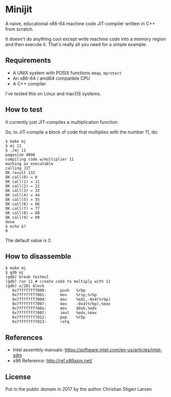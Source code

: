 Minijit
=======

A naive, educational x86-64 machine code JIT-compiler written in C++ from
scratch.

It doesn't do anything cool except write machine code into a memory region and
then execute it. That's really all you need for a simple example.

Requirements
------------

  * A UNIX system with POSIX functions `mmap`, `mprotect`
  * An x86-64 / amd64 compatible CPU
  * A C++ compiler

I've tested this on Linux and macOS systems.

How to test
-----------

It currently just JIT-compiles a multiplication function.

So, to JIT-compile a block of code that multiplies with the number 11, do:

    $ make mj
    $ mj 11
    $ ./mj 11
    pagesize 4096
    compiling code w/multiplier 11
    marking as executable
    calling JIT
    OK result 132
    OK call(0) = 0
    OK call(1) = 11
    OK call(2) = 22
    OK call(3) = 33
    OK call(4) = 44
    OK call(5) = 55
    OK call(6) = 66
    OK call(7) = 77
    OK call(8) = 88
    OK call(9) = 99
    done
    $ echo $?
    0

The default value is 2.

How to disassemble
------------------

    $ make mj
    $ gdb mj
    (gdb) break testmul
    (gdb) run 11 # create code to multiply with 11
    (gdb) x/20i block
       0x7ffff7ff7000:      push   %rbp
       0x7ffff7ff7001:      mov    %rsp,%rbp
       0x7ffff7ff7004:      mov    %edi,-0x4(%rbp)
       0x7ffff7ff7007:      mov    -0x4(%rbp),%eax
       0x7ffff7ff700a:      mov    $0xb,%edx
       0x7ffff7ff700f:      imul   %edx,%eax
       0x7ffff7ff7012:      pop    %rbp
       0x7ffff7ff7013:      retq

References
----------

  * Intel assembly manuals:
    https://software.intel.com/en-us/articles/intel-sdm
  * x86 Reference:
    http://ref.x86asm.net/

License
-------

Put in the public domain in 2017 by the author Christian Stigen Larsen
